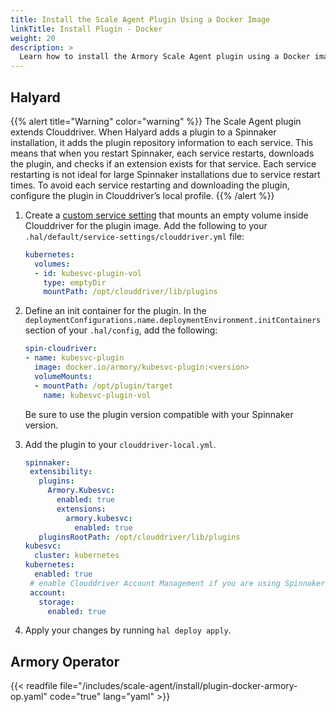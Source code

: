 ```yaml
---
title: Install the Scale Agent Plugin Using a Docker Image
linkTitle: Install Plugin - Docker
weight: 20
description: >
  Learn how to install the Armory Scale Agent plugin using a Docker image. 
---
```



## Halyard

{{% alert title="Warning" color="warning" %}}
The Scale Agent plugin extends Clouddriver. When Halyard adds a plugin to a Spinnaker installation, it adds the plugin repository information to each service. This means that when you restart Spinnaker, each service restarts, downloads the plugin, and checks if an extension exists for that service. Each service restarting is not ideal for large Spinnaker installations due to service restart times. To avoid each service restarting and downloading the plugin, configure the plugin in Clouddriver’s local profile.
{{% /alert %}}

1. Create a [custom service setting](https://spinnaker.io/docs/reference/halyard/custom/) that mounts an empty volume inside Clouddriver for the plugin image. Add the following to your `.hal/default/service-settings/clouddriver.yml` file:

   ```yaml
   kubernetes:
     volumes:
     - id: kubesvc-plugin-vol
       type: emptyDir
       mountPath: /opt/clouddriver/lib/plugins
    ```

1. Define an init container for the plugin. In the `deploymentConfigurations.name.deploymentEnvironment.initContainers` section of your `.hal/config`, add the following:

   ```yaml
   spin-cloudriver:
   - name: kubesvc-plugin
     image: docker.io/armory/kubesvc-plugin:<version>
     volumeMounts:
     - mountPath: /opt/plugin/target
       name: kubesvc-plugin-vol
   ```

   Be sure to use the plugin version compatible with your Spinnaker version.

1. Add the plugin to your `clouddriver-local.yml`.

   ```yaml
   spinnaker:
    extensibility:
      plugins:
        Armory.Kubesvc:
          enabled: true
          extensions:
            armory.kubesvc:
              enabled: true
      pluginsRootPath: /opt/clouddriver/lib/plugins
   kubesvc:
     cluster: kubernetes
   kubernetes:
     enabled: true
    # enable Clouddriver Account Management if you are using Spinnaker 1.28+
    account:
      storage:
        enabled: true
   ```

1. Apply your changes by running `hal deploy apply`.


## Armory Operator

{{< readfile file="/includes/scale-agent/install/plugin-docker-armory-op.yaml" code="true" lang="yaml" >}}